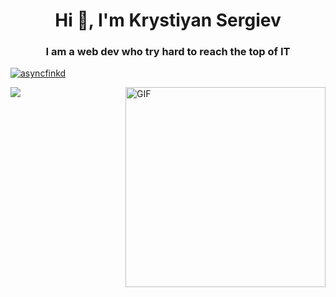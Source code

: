 <h1 align="center">Hi 👋, I'm Krystiyan Sergiev</h1>
<h3 align="center">I am a web dev who try hard to reach the top of IT</h3>
<p align="left"> <a href="https://github.com/ryo-ma/github-profile-trophy"><img src="https://github-profile-trophy.vercel.app/?username=asyncfinkd&theme=onedark&margin-w=15&margin-h=15&column=7" alt="asyncfinkd" /></a> </p>
<div>
<img align="right" alt="GIF" src="https://github.com/developer-guy/developer-guy/raw/master/code.gif?raw=true" height="320" style="max-width: 100%; display: inline-block;" data-target="animated-image.originalImage">
<img src="https://github-readme-stats.vercel.app/api/top-langs/?username=asyncfinkd&layout=compact&theme=onedark&langs_count=15" />
</div>
